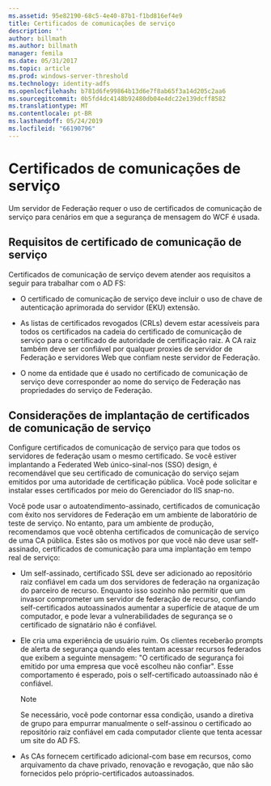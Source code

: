 ```yaml
---
ms.assetid: 95e82190-68c5-4e40-87b1-f1bd816ef4e9
title: Certificados de comunicações de serviço
description: ''
author: billmath
ms.author: billmath
manager: femila
ms.date: 05/31/2017
ms.topic: article
ms.prod: windows-server-threshold
ms.technology: identity-adfs
ms.openlocfilehash: b781d6fe99864b13d6e7f8ab65f3a14d205c2aa6
ms.sourcegitcommit: 0b5fd4dc4148b92480db04e4dc22e139dcff8582
ms.translationtype: MT
ms.contentlocale: pt-BR
ms.lasthandoff: 05/24/2019
ms.locfileid: "66190796"
---
```

# <a name="service-communications-certificates"></a>Certificados de comunicações de serviço

Um servidor de Federação requer o uso de certificados de comunicação de serviço para cenários em que a segurança de mensagem do WCF é usada.  
  
## <a name="service-communication-certificate-requirements"></a>Requisitos de certificado de comunicação de serviço  
Certificados de comunicação de serviço devem atender aos requisitos a seguir para trabalhar com o AD FS:  
  
-   O certificado de comunicação de serviço deve incluir o uso de chave de autenticação aprimorada do servidor \(EKU\) extensão.  
  
-   As listas de certificados revogados \(CRLs\) devem estar acessíveis para todos os certificados na cadeia do certificado de comunicação de serviço para o certificado de autoridade de certificação raiz. A CA raiz também deve ser confiável por qualquer proxies de servidor de Federação e servidores Web que confiam neste servidor de Federação.  
  
-   O nome da entidade que é usado no certificado de comunicação de serviço deve corresponder ao nome do serviço de Federação nas propriedades do serviço de Federação.  
  
## <a name="deployment-considerations-for-service-communication-certificates"></a>Considerações de implantação de certificados de comunicação de serviço  
Configure certificados de comunicação de serviço para que todos os servidores de federação usam o mesmo certificado. Se você estiver implantando a Federated Web único\-sinal\-nos \(SSO\) design, é recomendável que seu certificado de comunicação do serviço sejam emitidos por uma autoridade de certificação pública. Você pode solicitar e instalar esses certificados por meio do Gerenciador do IIS snap\-no.  
  
Você pode usar o autoatendimento\-assinado, certificados de comunicação com êxito nos servidores de Federação em um ambiente de laboratório de teste de serviço. No entanto, para um ambiente de produção, recomendamos que você obtenha certificados de comunicação de serviço de uma CA pública. Estes são os motivos por que você não deve usar self\-assinado, certificados de comunicação para uma implantação em tempo real de serviço:  
  
-   Um self\-assinado, certificado SSL deve ser adicionado ao repositório raiz confiável em cada um dos servidores de federação na organização do parceiro de recurso. Enquanto isso sozinho não permitir que um invasor comprometer um servidor de federação de recurso, confiando self\-certificados autoassinados aumentar a superfície de ataque de um computador, e pode levar a vulnerabilidades de segurança se o certificado de signatário não é confiável.  
  
-   Ele cria uma experiência de usuário ruim. Os clientes receberão prompts de alerta de segurança quando eles tentam acessar recursos federados que exibem a seguinte mensagem: "O certificado de segurança foi emitido por uma empresa que você escolheu não confiar". Esse comportamento é esperado, pois o self\-certificado autoassinado não é confiável.  
  
    > [!NOTE]  
    > Se necessário, você pode contornar essa condição, usando a diretiva de grupo para empurrar manualmente o self\-assinou o certificado ao repositório raiz confiável em cada computador cliente que tenta acessar um site do AD FS.  
  
-   As CAs fornecem certificado adicional\-com base em recursos, como arquivamento da chave privado, renovação e revogação, que não são fornecidos pelo próprio\-certificados autoassinados.  
  

